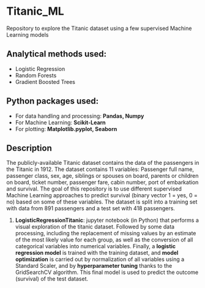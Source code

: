 # Titanic_ML
Repository to explore the Titanic dataset using a few supervised Machine Learning models

## Analytical methods used: 

- Logistic Regression
- Random Forests
- Gradient Boosted Trees

## Python packages used: 

- For data handling and processing: **Pandas, Numpy**
- For Machine Learning: **Scikit-Learn**
- For plotting: **Matplotlib.pyplot, Seaborn**

## Description 

The publicly-available Titanic dataset contains the data of the passengers in the Titanic in 1912. The dataset contains 11 variables: Passenger full name, passenger class, sex, age, siblings or spouses on board, parents or children on board, ticket number, passenger fare, cabin number, port of embarkation and survival. The goal of this repository is to use different supervised Machine Learning approaches to predict survival (binary vector 1 = yes, 0 = no) based on some of these variables. The dataset is split into a training set with data from 891 passengers and a test set with 418 passengers. 

1. **LogisticRegressionTitanic**: jupyter notebook (in Python) that performs a visual exploration of the titanic dataset. Followed by some data processing, including the replacement of missing values by an estimate of the most likely value for each group, as well as the conversion of all categorical variables into numerical variables. Finally, a **logistic regression model** is trained with the training dataset, and **model optimization** is carried out by normalization of all variables using a Standard Scaler, and by **hyperparameter tuning** thanks to the GridSearchCV algorithm. This final model is used to predict the outcome (survival) of the test dataset. 
